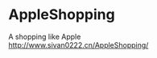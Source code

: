 # AppleShopping
A shopping like Apple
<br/>
<a href="http://www.sivan0222.cn/AppleShopping/" target="_blank">http://www.sivan0222.cn/AppleShopping/</a>
